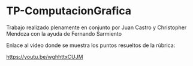 # TP-ComputacionGrafica

Trabajo realizado plenamente en conjunto por Juan Castro y Christopher Mendoza con la ayuda de Fernando Sarmiento


Enlace al video donde se muestra los puntos resueltos de la rúbrica:

https://youtu.be/wghhttxCUJM
